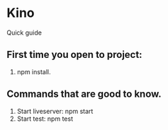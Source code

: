 # Kino

Quick guide

## First time you open to project:

1. npm install.

## Commands that are good to know.

1.  Start liveserver: npm start
2.  Start test: npm test
 

